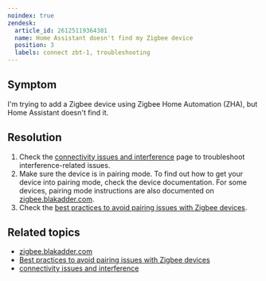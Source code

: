```yaml
---
noindex: true
zendesk:
  article_id: 26125119364381
  name: Home Assistant doesn't find my Zigbee device
  position: 3
  labels: connect zbt-1, troubleshooting
---
```


## Symptom

I'm trying to add a Zigbee device using Zigbee Home Automation (ZHA), but Home Assistant doesn't find it.

## Resolution

1. Check the [connectivity issues and interference](/hc/en-us/articles/26124431414557) page to troubleshoot interference-related issues.
2. Make sure the device is in pairing mode. To find out how to get your device into pairing mode, check the device documentation. For some devices, pairing mode instructions are also documented on [zigbee.blakadder.com](https://zigbee.blakadder.com).
3. Check the [best practices to avoid pairing issues with Zigbee devices](https://www.home-assistant.io/integrations/zha/#best-practices-to-avoid-pairingconnection-difficulties).

## Related topics

- [zigbee.blakadder.com](https://zigbee.blakadder.com)
- [Best practices to avoid pairing issues with Zigbee devices](https://www.home-assistant.io/integrations/zha/#best-practices-to-avoid-pairingconnection-difficulties)
- [connectivity issues and interference](/hc/en-us/articles/26124431414557)
